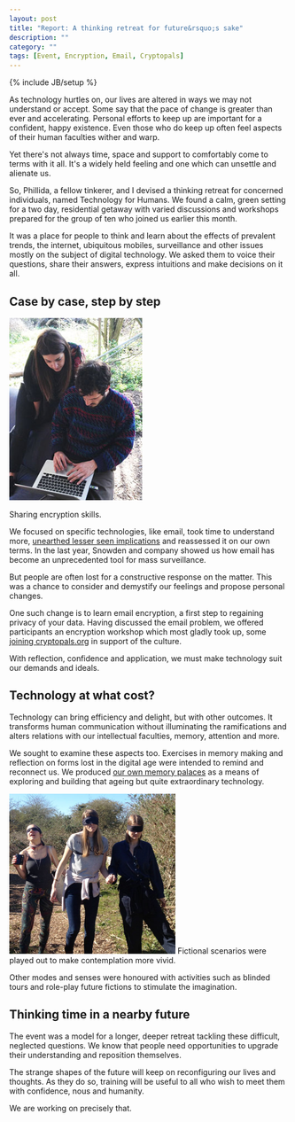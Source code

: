 ```yaml
---
layout: post
title: "Report: A thinking retreat for future&rsquo;s sake"
description: ""
category: ""
tags: [Event, Encryption, Email, Cryptopals]
---
```

{% include JB/setup %}

As technology hurtles on, our lives are altered in ways we may not understand or accept. Some say that the pace of change is greater than ever and accelerating. Personal efforts to keep up are important for a confident, happy existence. Even those who do keep up often feel aspects of their human faculties wither and warp.

<!--more-->

Yet there's not always time, space and support to comfortably come to terms with it all. It's a widely held feeling and one which can unsettle and alienate us.

So, Phillida, a fellow tinkerer, and I devised a thinking retreat for concerned individuals, named Technology for Humans. We found a calm, green setting for a two day, residential getaway with varied discussions and workshops prepared for the group of ten who joined us earlier this month.

It was a place for people to think and learn about the effects of prevalent trends, the internet, ubiquitous mobiles, surveillance and other issues mostly on the subject of digital technology. We asked them to voice their questions, share their answers, express intuitions and make decisions on it all.


Case by case, step by step
--------------------------

<div class="image-right-box small"><img class="image-right" src='/images/t4h-encryption.jpg'>
	<p>Sharing encryption skills.</p>
</div>

We focused on specific technologies, like email, took time to understand more, [unearthed lesser seen implications](https://immersion.media.mit.edu/viz#) and reassessed it on our own terms. In the last year, Snowden and company showed us how email has become an unprecedented tool for mass surveillance.

But people are often lost for a constructive response on the matter. This was a chance to consider and demystify our feelings and propose personal changes.

One such change is to learn email encryption, a first step to regaining privacy of your data. Having discussed the email problem, we offered participants an encryption workshop which most gladly took up, some [joining cryptopals.org](http://www.cryptopals.org) in support of the culture.

With reflection, confidence and application, we must make technology suit our demands and ideals.


Technology at what cost?
------------------------

Technology can bring efficiency and delight, but with other outcomes. It transforms human communication without illuminating the ramifications and alters relations with our intellectual faculties, memory, attention and more.

We sought to examine these aspects too. Exercises in memory making and reflection on forms lost in the digital age were intended to remind and reconnect us. We produced [our own memory palaces](http://www.wikihow.com/Build-a-Memory-Palace) as a means of exploring and building that ageing but quite extraordinary technology.

<div class="image-right-box large"><img class="image-right" src='/images/t4h-blind-fictions.jpg' width="300px">
	<p style="display: inline;">Fictional scenarios were played out to make contemplation more vivid.</p>
</div>

Other modes and senses were honoured with activities such as blinded tours and role-play future fictions to stimulate the imagination.


Thinking time in a nearby future
------------------------------------

The event was a model for a longer, deeper retreat tackling these difficult, neglected questions. We know that people need opportunities to upgrade their understanding and reposition themselves.

The strange shapes of the future will keep on reconfiguring our lives and thoughts. As they do so, training will be useful to all who wish to meet them with confidence, nous and humanity.

We are working on precisely that.